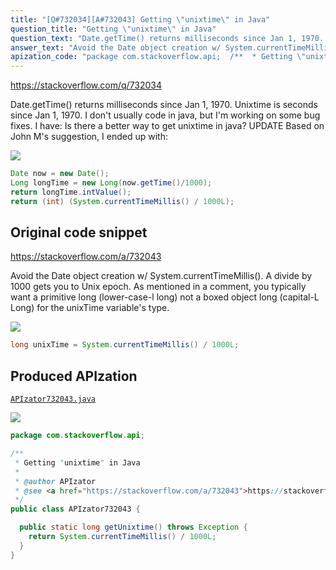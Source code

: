 ```yaml
---
title: "[Q#732034][A#732043] Getting \"unixtime\" in Java"
question_title: "Getting \"unixtime\" in Java"
question_text: "Date.getTime() returns milliseconds since Jan 1, 1970. Unixtime is seconds since Jan 1, 1970. I don't usually code in java, but I'm working on some bug fixes. I have: Is there a better way to get unixtime in java? UPDATE Based on John M's suggestion, I ended up with:"
answer_text: "Avoid the Date object creation w/ System.currentTimeMillis().  A divide by 1000 gets you to Unix epoch. As mentioned in a comment, you typically want a primitive long (lower-case-l long) not a boxed object long (capital-L Long) for the unixTime variable's type."
apization_code: "package com.stackoverflow.api;  /**  * Getting \"unixtime\" in Java  *  * @author APIzator  * @see <a href=\"https://stackoverflow.com/a/732043\">https://stackoverflow.com/a/732043</a>  */ public class APIzator732043 {    public static long getUnixtime() throws Exception {     return System.currentTimeMillis() / 1000L;   } }"
---
```


https://stackoverflow.com/q/732034

Date.getTime() returns milliseconds since Jan 1, 1970. Unixtime is seconds since Jan 1, 1970. I don&#x27;t usually code in java, but I&#x27;m working on some bug fixes. I have:
Is there a better way to get unixtime in java?
UPDATE
Based on John M&#x27;s suggestion, I ended up with:


<div class="code-logo"><img src="/stackoverflow.png" /></div>

```java
Date now = new Date();      
Long longTime = new Long(now.getTime()/1000);
return longTime.intValue();
return (int) (System.currentTimeMillis() / 1000L);
```


## Original code snippet

https://stackoverflow.com/a/732043

Avoid the Date object creation w/ System.currentTimeMillis().  A divide by 1000 gets you to Unix epoch.
As mentioned in a comment, you typically want a primitive long (lower-case-l long) not a boxed object long (capital-L Long) for the unixTime variable&#x27;s type.

<div class="code-logo"><img src="/stackoverflow.png" /></div>

```java
long unixTime = System.currentTimeMillis() / 1000L;
```

## Produced APIzation

[`APIzator732043.java`](https://github.com/pasqualesalza/apization-temp-data/raw/master/search/APIzator732043.java)

<div class="code-logo"><img src="/apizator.png" /></div>

```java
package com.stackoverflow.api;

/**
 * Getting "unixtime" in Java
 *
 * @author APIzator
 * @see <a href="https://stackoverflow.com/a/732043">https://stackoverflow.com/a/732043</a>
 */
public class APIzator732043 {

  public static long getUnixtime() throws Exception {
    return System.currentTimeMillis() / 1000L;
  }
}

```